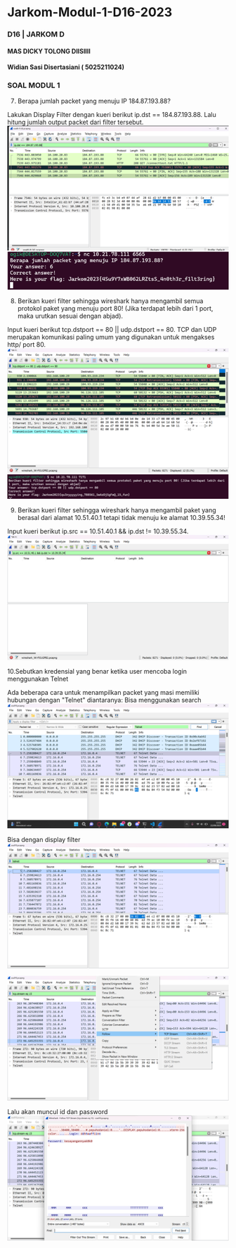 # Jarkom-Modul-1-D16-2023
### D16 | JARKOM D
#### MAS DICKY TOLONG DIISIIII
#### Widian Sasi Disertasiani ( 5025211024)
### SOAL MODUL 1

7. Berapa jumlah packet yang menuju IP 184.87.193.88?

Lakukan Display Filter dengan kueri berikut ip.dst == 184.87.193.88. Lalu hitung jumlah output packet dari filter tersebut. 
![Alt text](image.png)
![Alt text](image-1.png)

8. Berikan kueri filter sehingga wireshark hanya mengambil semua protokol paket yang menuju port 80! (Jika terdapat lebih dari 1 port, maka urutkan sesuai dengan abjad).

Input kueri berikut tcp.dstport == 80 || udp.dstport == 80. TCP dan UDP merupakan komunikasi paling umum yang digunakan untuk mengakses http/ port 80. 
![Alt text](image-2.png)
![Alt text](image-3.png)

9. Berikan kueri filter sehingga wireshark hanya mengambil paket yang berasal dari alamat 10.51.40.1 tetapi tidak menuju ke alamat 10.39.55.34!

Input kueri berikut ip.src == 10.51.40.1 && ip.dst != 10.39.55.34.
![Alt text](image-4.png)

10.Sebutkan kredensial yang benar ketika user mencoba login menggunakan Telnet

Ada beberapa cara untuk menampilkan packet yang masi memiliki hubungan dengan "Telnet" diantaranya:
 Bisa menggunakan search 
 ![Alt text](image-5.png)

 Bisa dengan display filter
 ![Alt text](image-6.png)

 ![Alt text](image-7.png)

 Lalu akan muncul id dan password
 ![Alt text](image-8.png)
